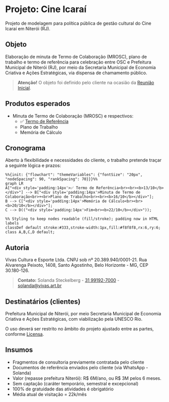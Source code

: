 # Projeto: Cine Icaraí
Projeto de modelagem para política pública de gestão cultural do Cine Icaraí em Niterói (RJ).

## Objeto
Elaboração de minuta de Termo de Colaboração (MROSC), plano de trabalho e termo de referência para celebração entre OSC e Prefeitura Municipal de Niterói (RJ), por meio da Secretaria Municipal de Economia Criativa e Ações Estratégicas, via dispensa de chamamento público.

> **Atenção!** O objeto foi definido pelo cliente na ocasião da [Reunião Inicial](reunioes/01-reuniao-inicial.md).

## Produtos esperados
- Minuta de Termo de Colaboração (MROSC) e respectivos:
    - ✅ [Termo de Referência](produto/termo-de-referencia.md)
    - Plano de Trabalho
    - Memória de Cálculo

## Cronograma
Aberto à flexibilidade e necessidades do cliente, o trabalho pretende traçar a seguinte lógica e prazos:

```mermaid
%%{init: {"flowchart": "themeVariables": {"fontSize": "20px", "nodeSpacing": 90, "rankSpacing": 70}}}%%
graph LR
A["<div style='padding:14px'>✅ Termo de Referência<br><br><b>13/10</b></div>"] --> B["<div style='padding:14px'>Minuta de Termo de Colaboração<br>+<br>Plano de Trabalho<br><br><b>16/10</b></div>"];
B --> C["<div style='padding:14px'>Memória de Cálculo<br><br><b>20/10</b></div>"];
C --> D(("<div style='padding:14px'>Fim<br><b>22/10</b></div>"));

%% Styling to keep nodes readable (fill/stroke); padding now in HTML labels
classDef default stroke:#333,stroke-width:1px,fill:#f8f8f8,rx:6,ry:6;
class A,B,C,D default;
```

## Autoria
Vivas Cultura e Esporte Ltda. CNPJ sob nº 20.389.940/0001-21. Rua Alvarenga Peixoto, 1408, Santo Agostinho, Belo Horizonte - MG, CEP 30.180-126.

> **Contato:** Solanda Steckelberg - [31 99192-7000](https://wa.link/4anail) - [solanda@vivas.art.br](mailto:solanda@vivas.art.br)

## Destinatários (clientes)
Prefeitura Municipal de Niterói, por meio Secretaria Municipal de Economia Criativa e Ações Estratégicas, com viabilização pela UNESCO Rio.

O uso deverá ser restrito no âmbito do projeto ajustado entre as partes, conforme [Licensa](assets/documents/LICENSE.md).

## Insumos
- Fragmentos de consultoria previamente contratada pelo cliente
- Documentos de referência enviados pelo cliente (via WhatsApp - Solanda)
- Valor (repasse prefeitura Niterói): R$ 6M/ano, ou R$ 3M pelos 6 meses.
- Sem captação (caráter temporário, semestral e excepcional)
- 100% de gratuidade das atividades é obrigatório
- Média atual de visitação = 22k/mês
